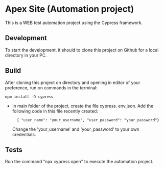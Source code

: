 # **Apex Site (Automation project)** #

This is a WEB test automation project using the Cypress framework.

## Development ##
To start the development, it should to clone this project on Github for a local directory in your PC.

## Build ##
After cloning this project on directory and opening in editor of your preference, run on commands in the terminal:

    npm install -D cypress

- 
    In main folder of the project, create the file cypress. env.json.
    Add the following code in this file recently created: 

        { "user_name": "your_username", "user_password": "your_password"}

    Change the 'your_username' and 'your_password' to your own credentials.
## Tests ##
Run the command "npx cypress open" to execute the automation project. 